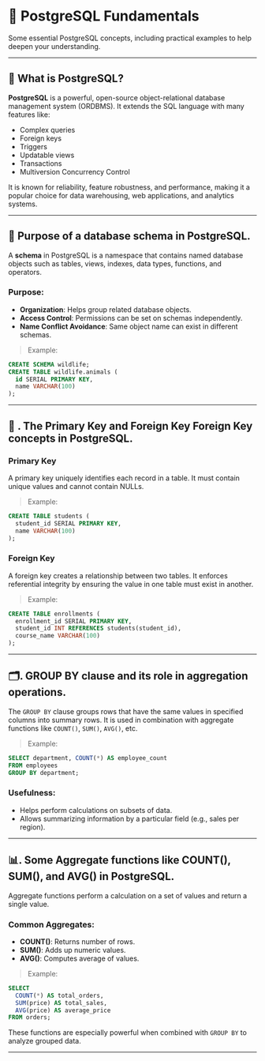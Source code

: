 # 📘 PostgreSQL Fundamentals

Some essential PostgreSQL concepts, including practical examples to help deepen your understanding.

---

## 🧠  What is PostgreSQL?

**PostgreSQL** is a powerful, open-source object-relational database management system (ORDBMS). It extends the SQL language with many features like:

* Complex queries
* Foreign keys
* Triggers
* Updatable views
* Transactions
* Multiversion Concurrency Control 

It is known for reliability, feature robustness, and performance, making it a popular choice for data warehousing, web applications, and analytics systems.

---

## 🧠 Purpose of a database schema in PostgreSQL.

A **schema** in PostgreSQL is a namespace that contains named database objects such as tables, views, indexes, data types, functions, and operators.

### Purpose:

* **Organization**: Helps group related database objects.
* **Access Control**: Permissions can be set on schemas independently.
* **Name Conflict Avoidance**: Same object name can exist in different schemas.

> Example:

```sql
CREATE SCHEMA wildlife;
CREATE TABLE wildlife.animals (
  id SERIAL PRIMARY KEY,
  name VARCHAR(100)
);
```

---

## 🔑 . The Primary Key and  Foreign Key Foreign Key concepts in PostgreSQL.

### **Primary Key**

A primary key uniquely identifies each record in a table. It must contain unique values and cannot contain NULLs.

> Example:

```sql
CREATE TABLE students (
  student_id SERIAL PRIMARY KEY,
  name VARCHAR(100)
);
```

### **Foreign Key**

A foreign key creates a relationship between two tables. It enforces referential integrity by ensuring the value in one table must exist in another.

> Example:

```sql
CREATE TABLE enrollments (
  enrollment_id SERIAL PRIMARY KEY,
  student_id INT REFERENCES students(student_id),
  course_name VARCHAR(100)
);
```

---

## 🗂️. GROUP BY clause and its role in aggregation operations.

The `GROUP BY` clause groups rows that have the same values in specified columns into summary rows. It is used in combination with aggregate functions like `COUNT()`, `SUM()`, `AVG()`, etc.

> Example:

```sql
SELECT department, COUNT(*) AS employee_count
FROM employees
GROUP BY department;
```

### Usefulness:

* Helps perform calculations on subsets of data.
* Allows summarizing information by a particular field (e.g., sales per region).

---

## 📊. Some Aggregate functions like COUNT(), SUM(), and AVG() in PostgreSQL.

Aggregate functions perform a calculation on a set of values and return a single value.

### Common Aggregates:

* **COUNT()**: Returns number of rows.
* **SUM()**: Adds up numeric values.
* **AVG()**: Computes average of values.

> Example:

```sql
SELECT
  COUNT(*) AS total_orders,
  SUM(price) AS total_sales,
  AVG(price) AS average_price
FROM orders;
```

These functions are especially powerful when combined with `GROUP BY` to analyze grouped data.

---



